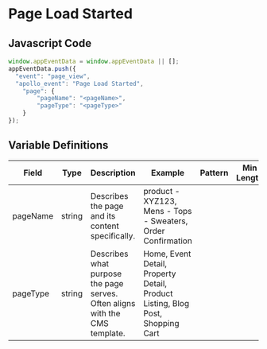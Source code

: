 # Page Load Started

### 

## Javascript Code
```js
window.appEventData = window.appEventData || [];
appEventData.push({
  "event": "page_view",
  "apollo_event": "Page Load Started",
    "page": {
        "pageName": "<pageName>",
        "pageType": "<pageType>"
    }
});
```

## Variable Definitions

|Field|Type|Description|Example|Pattern|Min Length|Max Length|Minimum|Maximum|Multiple Of|
| --- | --- | --- | --- | --- | --- | --- | --- | --- | --- |
|pageName|string|Describes the page and its content specifically. |product - XYZ123, Mens - Tops - Sweaters, Order Confirmation|||||||
|pageType|string|Describes what purpose the page serves. Often aligns with the CMS template.|Home, Event Detail, Property Detail, Product Listing, Blog Post, Shopping Cart|||||||




